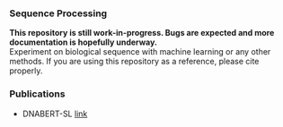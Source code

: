 ### Sequence Processing
**This repository is still work-in-progress. 
Bugs are expected and more documentation is hopefully underway.** <br />
Experiment on biological sequence with machine learning or any other methods. 
If you are using this repository as a reference, please cite properly.

### Publications
* DNABERT-SL [link](https://arxiv.org/abs/2212.07638)